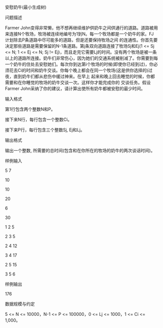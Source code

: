 安慰奶牛(最小生成树)

问题描述

Farmer John变得非常懒，他不想再继续维护供奶牛之间供通行的道路。道路被用来连接N个牧场，牧场被连续地编号为1到N。每一个牧场都是一个奶牛的家。FJ计划除去P条道路中尽可能多的道路，但是还要保持牧场之间 的连通性。你首先要决定那些道路是需要保留的N-1条道路。第j条双向道路连接了牧场Sj和Ej(1 <= Sj <= N; 1 <= Ej <= N; Sj != Ej)，而且走完它需要Lj的时间。没有两个牧场是被一条以上的道路所连接。奶牛们非常伤心，因为她们的交通系统被削减了。你需要到每一个奶牛的住处去安慰她们。每次你到达第i个牧场的时候(即使你已经到过)，你必须花去Ci的时间和奶牛交谈。你每个晚上都会在同一个牧场(这是供你选择的)过夜，直到奶牛们都从悲伤中缓过神来。在早上 起来和晚上回去睡觉的时候，你都需要和在你睡觉的牧场的奶牛交谈一次。这样你才能完成你的 交谈任务。假设Farmer John采纳了你的建议，请计算出使所有奶牛都被安慰的最少时间。

输入格式

第1行包含两个整数N和P。

接下来N行，每行包含一个整数Ci。

接下来P行，每行包含三个整数Sj, Ej和Lj。

输出格式

输出一个整数, 所需要的总时间(包含和在你所在的牧场的奶牛的两次谈话时间)。

样例输入

5 7

10

10

20

6

30

1 2 5

2 3 5

2 4 12

3 4 17

2 5 15

3 5 6

样例输出

176

数据规模与约定

5 <= N <= 10000，N-1 <= P <= 100000，0 <= Lj <= 1000，1 <= Ci <= 1,000。
